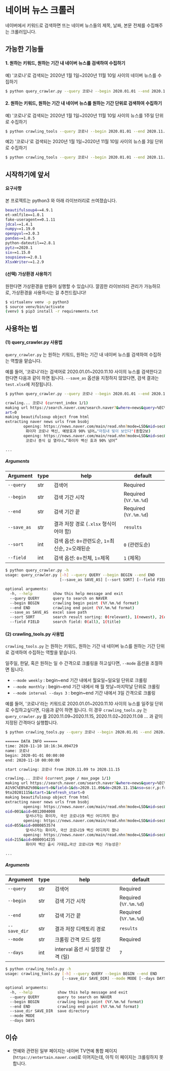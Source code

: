 # 네이버 뉴스 크롤러

네이버에서 키워드로 검색하면 뜨는 네이버 뉴스들의 제목, 날짜, 본문 전체를 수집해주는 크롤러입니다.



## 가능한 기능들

#### 1. 원하는 키워드, 원하는 기간 내 네이버 뉴스를 검색하여 수집하기

예) '코로나'로 검색되는 2020년 1월 1일~2020년 11월 10일 사이의 네이버 뉴스를 수집하기

```bash
$ python query_crawler.py --query 코로나 --begin 2020.01.01 --end 2020.11.10
```



#### 2. 원하는 키워드, 원하는 기간 내 네이버 뉴스를 원하는 기간 단위로 검색하여 수집하기

예) '코로나'로 검색되는 2020년 1월 1일~2020년 11월 10일 사이의 뉴스를 1주일 단위로 수집하기

```bash
$ python crawling_tools --query 코로나 --begin 2020.01.01 --end 2020.11.10 --mode weekly
```



예2) '코로나'로 검색되는 2020년 1월 1일~2020년 11월 10일 사이의 뉴스를 3일 단위로 수집하기

```bash
$ python crawling_tools --query 코로나 --begin 2020.01.01 --end 2020.11.10 --mode interval --days 3
```



## 시작하기에 앞서

#### 요구사항

본 프로젝트는 python3 와 아래 라이브러리로 쓰여졌습니다. 

```bash
beautifulsoup4==4.9.1
et-xmlfile==1.0.1
fake-useragent==0.1.11
jdcal==1.4.1
numpy==1.19.0
openpyxl==3.0.3
pandas==1.0.5
python-dateutil==2.8.1
pytz==2020.1
six==1.15.0
soupsieve==2.0.1
XlsxWriter==1.2.9
```



#### (선택) 가상환경 사용하기

원한다면 가상환경을 만들어 실행할 수 있습니다. 깔끔한 라이브러리 관리가 가능하므로, 가상환경을 사용하시는 걸 추천드립니다!

```bash
$ virtualenv venv -p python3
$ source venv/bin/activate
(venv) $ pip3 install -r requirements.txt
```



## 사용하는 법

#### (1) query_crawler.py 사용법

`query_crawler.py` 는 원하는 키워드, 원하는 기간 내 네이버 뉴스를 검색하여 수집하는 역할을 맡습니다.

예를 들어, '코로나'라는 검색어로 2020.01.01~2020.11.10 사이의 뉴스를 검색한다고 한다면 다음과 같이 하면 됩니다. `--save_as` 옵션을 지정하지 않았다면, 검색 결과는 `test.xlsx`에 저장됩니다.

```bash
$ python query_crawler.py --query 코로나 --begin 2020.01.01 --end 2020.11.10

crawling... 코로나 (current_index 1/1)
making url https://search.naver.com/search.naver?&where=news&query=%EC%BD%94%EB%A1%9C%EB%82%98&sort=0&field=1&ds=2020.01.01&de=2020.11.10&nso=so:r,p:from20200101to20201110&start=1&refresh_st
art=0
making beautifulsoup object from html
extracting naver news urls from bsobj
        opening: https://news.naver.com/main/read.nhn?mode=LSD&mid=sec&sid1=104&oid=001&aid=0012002987
         화이자 코로나 백신, 예방효과 90% 넘어…"마침내 빛이 보인다"(종합2보)
        opening: https://news.naver.com/main/read.nhn?mode=LSD&mid=sec&sid1=104&oid=056&aid=0010931619
         코로나 종식 길 열리나…“화이자 백신 효과 90% 넘어”

...
```



##### Arguments

| Argument    | type | help                                              | default               |
| ----------- | ---- | ------------------------------------------------- | --------------------- |
| `--query`   | str  | 검색어                                            | Required              |
| `--begin`   | str  | 검색 기간 시작                                    | Required (`%Y.%m.%d`) |
| `--end`     | str  | 검색 기간 끝                                      | Required (`%Y.%m.%d`) |
| `--save_as` | str  | 결과 저장 경로 (`.xlsx` 형식이어야 함)            | `results`             |
| `--sort`    | int  | 검색 옵션: `0`=관련도순, `1`=최신순, `2`=오래된순 | `0` (관련도순)        |
| `--field`   | int  | 검색 옵션: `0`=전체, `1`=제목                     | `1` (제목)            |

```bash
$ python query_crawler.py -h
usage: query_crawler.py [-h] --query QUERY --begin BEGIN --end END
                        [--save_as SAVE_AS] [--sort SORT] [--field FIELD]

optional arguments:
  -h, --help         show this help message and exit
  --query QUERY      query to search on NAVER
  --begin BEGIN      crawling begin point (%Y.%m.%d format)
  --end END          crawling end point (%Y.%m.%d format)
  --save_as SAVE_AS  excel save path
  --sort SORT        search result sorting: 0(relevant), 1(newest), 2(oldest)
  --field FIELD      search field: 0(all), 1(title)
```



#### (2) crawling_tools.py 사용법

`crawling_tools.py` 는 원하는 키워드, 원하는 기간 내 네이버 뉴스를 원하는 기간 단위로 검색하여 수집하는 역할을 맡습니다. 

일주일, 한달, 혹은 원하는 일 수 간격으로 크롤링을 하고싶다면, `--mode` 옵션을 조절하면 됩니다. 

- `--mode weekly` : begin~end 기간 내에서 월요일~일요일 단위로 크롤링
- `--mode monthly` : begin~end 기간 내에서 매 월 첫날~마지막날 단위로 크롤링
- `--mode interval --days 3` : begin~end 기간 내에서 3일 간격으로 크롤링

예를 들어, '코로나'라는 키워드로 2020.01.01~2020.11.10 사이의 뉴스를 일주일 단위로 수집하고싶다면, 다음과 같이 하면 됩니다. 이 경우 `crawling_tools.py` 는 `query_crawler.py` 를 2020.11.09~2020.11.15, 2020.11.02~2020.11.08 ... 과 같이 지정된 간격마다 실행합니다.

```bash
$ python crawling_tools.py --query 코로나 --begin 2020.01.01 --end 2020.11.10 --mode weekly

====== DATA INFO ======
time: 2020-11-10 18:16:34.094729
name: 코로나
begin: 2020-01-01 00:00:00
end: 2020-11-10 00:00:00

start crawling: 코로나 from 2020.11.09 to 2020.11.15

crawling... 코로나 (current_page / max_page 1/1)
making url https://search.naver.com/search.naver?&where=news&query=%EC%BD%94%EB%
A1%9C%EB%82%98&sort=0&field=1&ds=2020.11.09&de=2020.11.15&nso=so:r,p:from2020110
9to20201115&start=1&refresh_start=0
making beautifulsoup object from html
extracting naver news urls from bsobj
        opening: https://news.naver.com/main/read.nhn?mode=LSD&mid=sec&sid1=101&
oid=001&aid=0012004008
         앞서나가는 화이자, 국산 코로나19 백신 어디까지 왔나
        opening: https://news.naver.com/main/read.nhn?mode=LSD&mid=sec&sid1=101&
oid=055&aid=0000853574
         앞서나가는 화이자, 국산 코로나19 백신 어디까지 왔나
        opening: https://news.naver.com/main/read.nhn?mode=LSD&mid=sec&sid1=102&
oid=215&aid=0000914235
         화이자 백신 출시 기대감…국산 코로나19 백신 가능성은?

...
```



##### Arguments

| Argument     | type | help                              | default               |
| ------------ | ---- | --------------------------------- | --------------------- |
| `--query`    | str  | 검색어                            | Required              |
| `--begin`    | str  | 검색 기간 시작                    | Required (`%Y.%m.%d`) |
| `--end`      | str  | 검색 기간 끝                      | Required (`%Y.%m.%d`) |
| `--save_dir` | str  | 결과 저장 디렉토리 경로           | `results`             |
| `--mode`     | str  | 크롤링 간격 모드 설정             | Required              |
| `--days`     | int  | interval 옵션 시 설정할 간격 (일) | `7`                   |

```bash
$ python crawling_tools.py -h
usage: crawling_tools.py [-h] --query QUERY --begin BEGIN --end END
                         [--save_dir SAVE_DIR] --mode MODE [--days DAYS]

optional arguments:
  -h, --help           show this help message and exit
  --query QUERY        query to search on NAVER
  --begin BEGIN        crawling begin point (%Y.%m.%d format)
  --end END            crawling end point (%Y.%m.%d format)
  --save_dir SAVE_DIR  save directory
  --mode MODE
  --days DAYS
```





## 이슈

- 연예와 관련된 일부 페이지는 네이버 TV연예 통합 페이지(`https://entertain.naver.com`)로 이어지는데, 아직 이 페이지는 크롤링하지 못합니다. 

